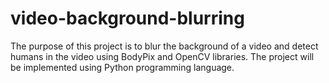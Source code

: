 # video-background-blurring
The purpose of this project is to blur the background of a video and detect humans in the video using BodyPix and OpenCV libraries. The project will be implemented using Python programming language.
